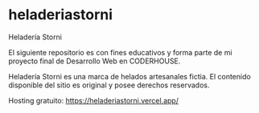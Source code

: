 # heladeriastorni
Heladería Storni 

El siguiente repositorio es con fines educativos y forma parte de mi proyecto final de Desarrollo Web en CODERHOUSE. 

Heladería Storni es una marca de helados artesanales fictia. El contenido disponible del sitio es original y posee derechos reservados. 

Hosting gratuito:
https://heladeriastorni.vercel.app/
